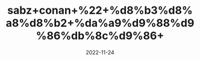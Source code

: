 ---
title: 'sabz+conan+%22+%d8%b3%d8%a8%d8%b2+%da%a9%d9%88%d9%86%db%8c%d9%86+'
date: '2022-11-24' 
metatag: '' 
inventory: '0' 
draft: false 
# meta description 
shortDescripton: ''
description: 'Herbs+%d8%ac%da%91%db%8c+%d8%a8%d9%88%d9%b9%db%8c'
longdescription: ''
tags: ''
brand: ''
subCategory: ''
unit: '10 gm-Pk'
sellCount: '0'
featured: False
# product Price
price: '100.0'
# Product Short Description
shortDescription: ''
productID: '46DB745B-7249-ED11-996A-005056B3A416'
type: 'products'
category: 'Herbs+%d8%ac%da%91%db%8c+%d8%a8%d9%88%d9%b9%db%8c' 
thumnailproduct: 'https://eraconnect.blob.core.windows.net/product-images/aminsaddiquidawakhana/0f274071-5dba-4867-bc21-737afbabeb3b.webp' 
images:
  - image: 'https://eraconnect.blob.core.windows.net/product-images/aminsaddiquidawakhana/0f274071-5dba-4867-bc21-737afbabeb3b.webp'  
Variants:
---
